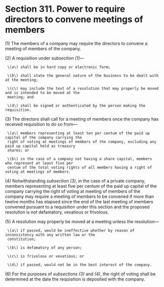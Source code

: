 # Section 311. Power to require directors to convene meetings of members

\(1\) The members of a company may require the directors to convene a meeting of members of the company.

\(2\) A requisition under _subsection \(1\)_—

     \(a\) shall be in hard copy or electronic form;

     \(b\) shall state the general nature of the business to be dealt with at the meeting;

     \(c\) may include the text of a resolution that may properly be moved and is intended to be moved at the  
     meeting; and

     \(d\) shall be signed or authenticated by the person making the requisition.

\(3\) The directors shall call for a meeting of members once the company has received requisition to do so from—

     \(a\) members representing at least ten per centum of the paid up capital of the company carrying the  
     right of voting at meetings of members of the company, excluding any paid up capital held as treasury  
     shares; or

     \(b\) in the case of a company not having a share capital, members who represent at least five per  
     centum of the total voting rights of all members having a right of voting at meetings of members.

\(4\) Notwithstanding _subsection \(3\)_, in the case of a private company, members representing at least five per centum of the paid up capital of the company carrying the right of voting at meeting of members of the company may require a meeting of members to be convened if more than twelve months has elapsed since the end of the last meeting of members convened pursuant to a requisition under this section and the proposed resolution is not defamatory, vexatious or frivolous.

\(5\) A resolution may properly be moved at a meeting unless the resolution—

     \(a\) if passed, would be ineffective whether by reason of inconsistency with any written law or the  
     constitution;

     \(b\) is defamatory of any person;

     \(c\) is frivolous or vexatious; or

     \(d\) if passed, would not be in the best interest of the company.

\(6\) For the purposes of _subsections \(3\)_ and _\(4\)_, the right of voting shall be determined at the date the requisition is deposited with the company.

